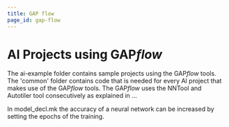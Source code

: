 ```yaml
---
title: GAP flow
page_id: gap-flow
---
```



# AI Projects using GAP*flow*

The ai-example folder contains sample projects using the GAP*flow* tools. The 'common' folder contains code that is needed for every AI project that makes use of the GAP*flow* tools. The GAP*flow* uses the NNTool and Autotiler tool consecutively as explained in ...

In model_decl.mk the accuracy of a neural network can be increased by setting the epochs of the training.  

